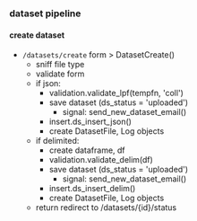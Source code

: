 ### dataset pipeline

#### create dataset
 - `/datasets/create` form > DatasetCreate()
   - sniff file type
   - validate form
   - if json:
     - validation.validate_lpf(tempfn, 'coll')
     - save dataset (ds_status = 'uploaded')
       - signal: send_new_dataset_email()
     - insert.ds_insert_json()
     - create DatasetFile, Log objects
   - if delimited:
     - create dataframe, df
     - validation.validate_delim(df)
     - save dataset (ds_status = 'uploaded')
       - signal: send_new_dataset_email()
     - insert.ds_insert_delim()
     - create DatasetFile, Log objects
   - return redirect to /datasets/{id}/status
